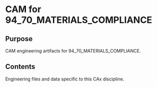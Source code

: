 # CAM for 94_70_MATERIALS_COMPLIANCE

## Purpose
CAM engineering artifacts for 94_70_MATERIALS_COMPLIANCE.

## Contents
Engineering files and data specific to this CAx discipline.
